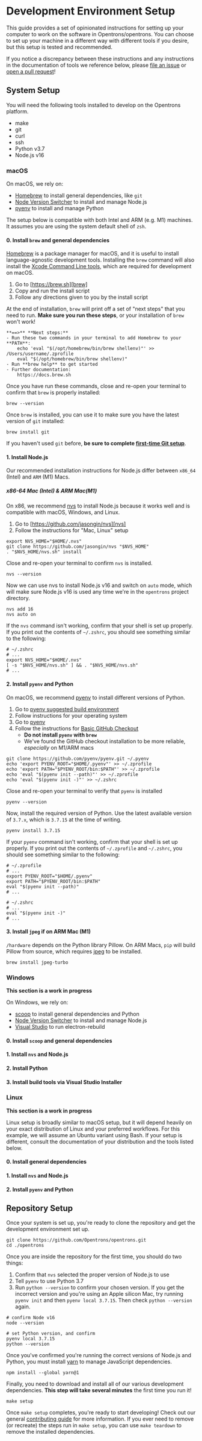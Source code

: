 # Development Environment Setup

This guide provides a set of opinionated instructions for setting up your computer to work on the software in Opentrons/opentrons. You can choose to set up your machine in a different way with different tools if you desire, but this setup is tested and recommended.

If you notice a discrepancy between these instructions and any instructions in the documentation of tools we reference below, please [file an issue][] or [open a pull request][]!

## System Setup

You will need the following tools installed to develop on the Opentrons platform.

- make
- git
- curl
- ssh
- Python v3.7
- Node.js v16

### macOS

On macOS, we rely on:

- [Homebrew][brew] to install general dependencies, like `git`
- [Node Version Switcher][nvs] to install and manage Node.js
- [pyenv][] to install and manage Python

The setup below is compatible with both Intel and ARM (e.g. M1) machines. It assumes you are using the system default shell of `zsh`.

#### 0. Install `brew` and general dependencies

[Homebrew][brew] is a package manager for macOS, and it is useful to install language-agnostic development tools. Installing the `brew` command will also install the [Xcode Command Line tools][], which are required for development on macOS.

1. Go to [https://brew.sh][brew]
2. Copy and run the install script
3. Follow any directions given to you by the install script

At the end of installation, `brew` will print off a set of "next steps" that you need to run. **Make sure you run these steps**, or your installation of `brew` won't work!

```shell
**==>** **Next steps:**
- Run these two commands in your terminal to add Homebrew to your **PATH**:
    echo 'eval "$(/opt/homebrew/bin/brew shellenv)"' >> /Users/username/.zprofile
    eval "$(/opt/homebrew/bin/brew shellenv)"
- Run **brew help** to get started
- Further documentation:
    https://docs.brew.sh
```

Once you have run these commands, close and re-open your terminal to confirm that `brew` is properly installed:

```shell
brew --version
```

Once `brew` is installed, you can use it to make sure you have the latest version of `git` installed:

```shell
brew install git
```

If you haven't used `git` before, **be sure to complete [first-time Git setup][]**.

#### 1. Install Node.js

Our recommended installation instructions for Node.js differ between `x86_64` (Intel) and `ARM` (M1) Macs.

##### x86-64 Mac (Intel) & ARM Mac(M1)

On x86, we recommend [nvs][] to install Node.js because it works well and is compatible with macOS, Windows, and Linux.

1. Go to [https://github.com/jasongin/nvs][nvs]
2. Follow the instructions for "Mac, Linux" setup

```shell
export NVS_HOME="$HOME/.nvs"
git clone https://github.com/jasongin/nvs "$NVS_HOME"
. "$NVS_HOME/nvs.sh" install
```

Close and re-open your terminal to confirm `nvs` is installed.

```shell
nvs --version
```

Now we can use nvs to install Node.js v16 and switch on `auto` mode, which will make sure Node.js v16 is used any time we're in the `opentrons` project directory.

```shell
nvs add 16
nvs auto on
```

If the `nvs` command isn't working, confirm that your shell is set up properly. If you print out the contents of `~/.zshrc`, you should see something similar to the following:

```shell
# ~/.zshrc
# ...
export NVS_HOME="$HOME/.nvs"
[ -s "$NVS_HOME/nvs.sh" ] && . "$NVS_HOME/nvs.sh"
# ...
```

#### 2. Install `pyenv` and Python

On macOS, we recommend [pyenv][] to install different versions of Python.

1. Go to [pyenv suggested build environment](https://github.com/pyenv/pyenv/wiki#suggested-build-environment)
2. Follow instructions for your operating system
3. Go to [pyenv](https://github.com/pyenv/pyenv)
4. Follow the instructions for [Basic GitHub Checkout](https://github.com/pyenv/pyenv#basic-github-checkout)
   - **Do not install `pyenv` with `brew`**
   - We've found the GitHub checkout installation to be more reliable, _especially_ on M1/ARM macs

```shell
git clone https://github.com/pyenv/pyenv.git ~/.pyenv
echo 'export PYENV_ROOT="$HOME/.pyenv"' >> ~/.zprofile
echo 'export PATH="$PYENV_ROOT/bin:$PATH"' >> ~/.zprofile
echo 'eval "$(pyenv init --path)"' >> ~/.zprofile
echo 'eval "$(pyenv init -)"' >> ~/.zshrc
```

Close and re-open your terminal to verify that `pyenv` is installed

```shell
pyenv --version
```

Now, install the required version of Python. Use the latest available version of `3.7.x`, which is `3.7.15` at the time of writing.

```shell
pyenv install 3.7.15
```

If your `pyenv` command isn't working, confirm that your shell is set up properly. If you print out the contents of `~/.zprofile` and `~/.zshrc`, you should see something similar to the following:

```shell
# ~/.zprofile
# ...
export PYENV_ROOT="$HOME/.pyenv"
export PATH="$PYENV_ROOT/bin:$PATH"
eval "$(pyenv init --path)"
# ...
```

```shell
# ~/.zshrc
# ...
eval "$(pyenv init -)"
# ...
```

#### 3. Install `jpeg` if on ARM Mac (M1)

`/hardware` depends on the Python library Pillow. On ARM Macs, `pip` will build Pillow from source, which requires [jpeg](https://formulae.brew.sh/formula/jpeg) to be installed.

```shell
brew install jpeg-turbo
```

### Windows

**This section is a work in progress**

On Windows, we rely on:

- [scoop][] to install general dependencies and Python
- [Node Version Switcher][nvs] to install and manage Node.js
- [Visual Studio][visual studio] to run electron-rebuild

#### 0. Install `scoop` and general dependencies

#### 1. Install `nvs` and Node.js

#### 2. Install Python

#### 3. Install build tools via Visual Studio Installer

### Linux

**This section is a work in progress**

Linux setup is broadly similar to macOS setup, but it will depend heavily on your exact distribution of Linux and your preferred workflows. For this example, we will assume an Ubuntu variant using Bash. If your setup is different, consult the documentation of your distribution and the tools listed below.

#### 0. Install general dependencies

#### 1. Install `nvs` and Node.js

#### 2. Install `pyenv` and Python

## Repository Setup

Once your system is set up, you're ready to clone the repository and get the development environment set up.

```shell
git clone https://github.com/Opentrons/opentrons.git
cd ./opentrons
```

Once you are inside the repository for the first time, you should do two things:

1. Confirm that `nvs` selected the proper version of Node.js to use
2. Tell `pyenv` to use Python 3.7
3. Run `python --version` to confirm your chosen version. If you get the incorrect version and you're using an Apple silicon Mac, try running `pyenv init` and then `pyenv local 3.7.15`. Then check `python --version` again.

```shell
# confirm Node v16
node --version

# set Python version, and confirm
pyenv local 3.7.15
python --version
```

Once you've confirmed you're running the correct versions of Node.js and Python, you must install [yarn][] to manage JavaScript dependencies.

```shell
npm install --global yarn@1
```

Finally, you need to download and install all of our various development dependencies. **This step will take several minutes** the first time you run it!

```shell
make setup
```

Once `make setup` completes, you're ready to start developing! Check out our general [contributing guide][] for more information. If you ever need to remove (or recreate) the steps run in `make setup`, you can use `make teardown` to remove the installed dependencies.

[file an issue]: https://github.com/Opentrons/opentrons/issues
[open a pull request]: https://github.com/Opentrons/opentrons/pulls
[first-time git setup]: https://git-scm.com/book/en/v2/Getting-Started-First-Time-Git-Setup
[brew]: https://brew.sh
[xcode command line tools]: https://developer.apple.com/xcode/resources/
[scoop]: https://scoop.sh/
[nvs]: https://github.com/jasongin/nvs
[visual studio]: https://visualstudio.microsoft.com/downloads/
[pyenv]: https://github.com/pyenv/pyenv
[yarn]: https://classic.yarnpkg.com/
[pipenv]: https://github.com/pypa/pipenv
[contributing guide]: ./CONTRIBUTING.md
